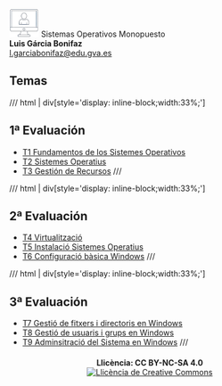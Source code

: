 
<div class="titulo">
  <img alt="Logo" src="imagenes/Logo_SOM.png" /> Sistemas Operativos Monopuesto 
</div>

<div class="autor">
  <b>Luis Gárcia Bonifaz</b><br>
  <a href="mailto:l.garciabonifaz@edu.gva.es">l.garciabonifaz@edu.gva.es</a>
</div>

## Temas ##

/// html | div[style='display: inline-block;width:33%;']
## 1ª Evaluación
* [T1 Fundamentos de los Sistemes Operativos](T_01_Fundamentos_SO/Fundamentos_SO.md)
* [T2 Sistemes Operatius](Tema02/SistemesOperatius.md) 
* [T3 Gestión de Recursos](Tema03/GestionRecursos.md) 
///

/// html | div[style='display: inline-block;width:33%;']
## 2ª Evaluación
* [T4 Virtualització](Tema04/Virtualitzacio.md) 
* [T5 Instalació Sistemes Operatius](Tema05/InstalacionSO.md) 
* [T6 Configuració bàsica Windows](Tema06/ConfiguracionBasicaWindows.md) 
///

/// html | div[style='display: inline-block;width:33%;'] 
## 3ª Evaluación
* [T7 Gestió de fitxers i directoris en Windows](Tema07/FicherosDirectoriosWindows.md)
* [T8 Gestió de usuaris i grups en Windows](Tema08/UsuariosGruposWindows.md)
* [T9 Adminsitració del Sistema en Windows](Tema09/AdministracionWindows.md)
///

<!-- **Última actualización:** {{ git_revision_date_localized }} -->

<div style="text-align: center; margin-top: 20px;">
  <b>Llicència: CC BY-NC-SA 4.0</b>
  <br>
  <a rel="license" href="http://creativecommons.org/licenses/by-nc-sa/4.0/"><img alt="Llicència de Creative Commons" style="border-width:0" src="https://i.creativecommons.org/l/by-nc-sa/4.0/88x31.png" /></a>
</div>
